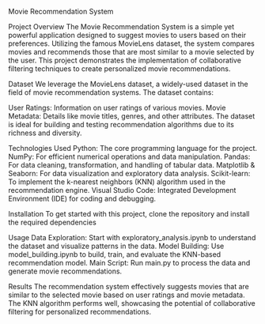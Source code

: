 Movie Recommendation System

Project Overview
The Movie Recommendation System is a simple yet powerful application designed to suggest movies to users based on their preferences. Utilizing the famous MovieLens dataset, the system compares movies and recommends those that are most similar to a movie selected by the user. This project demonstrates the implementation of collaborative filtering techniques to create personalized movie recommendations.

Dataset
We leverage the MovieLens dataset, a widely-used dataset in the field of movie recommendation systems. The dataset contains:

User Ratings: Information on user ratings of various movies.
Movie Metadata: Details like movie titles, genres, and other attributes.
The dataset is ideal for building and testing recommendation algorithms due to its richness and diversity.

Technologies Used
Python: The core programming language for the project.
NumPy: For efficient numerical operations and data manipulation.
Pandas: For data cleaning, transformation, and handling of tabular data.
Matplotlib & Seaborn: For data visualization and exploratory data analysis.
Scikit-learn: To implement the k-nearest neighbors (KNN) algorithm used in the recommendation engine.
Visual Studio Code: Integrated Development Environment (IDE) for coding and debugging.

Installation
To get started with this project, clone the repository and install the required dependencies

Usage
Data Exploration: Start with exploratory_analysis.ipynb to understand the dataset and visualize patterns in the data.
Model Building: Use model_building.ipynb to build, train, and evaluate the KNN-based recommendation model.
Main Script: Run main.py to process the data and generate movie recommendations.

Results
The recommendation system effectively suggests movies that are similar to the selected movie based on user ratings and movie metadata. The KNN algorithm performs well, showcasing the potential of collaborative filtering for personalized recommendations.

